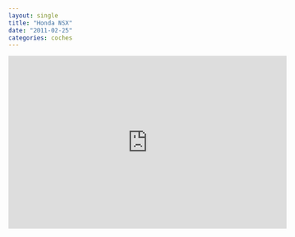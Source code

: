 ```yaml
---
layout: single
title: "Honda NSX"
date: "2011-02-25"
categories: coches
---
```


<iframe title="YouTube video player" width="560" height="349" src="https://www.youtube.com/embed/BkqiSm2IV4M?rel=0&amp;hd=1" frameborder="0" allowfullscreen></iframe>
